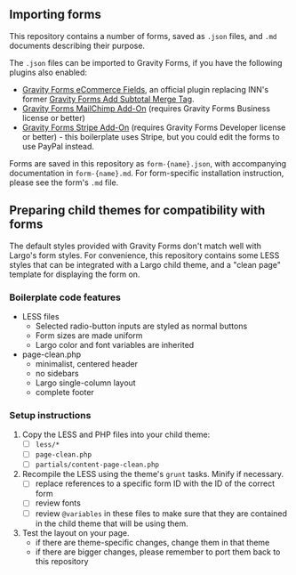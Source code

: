 ## Importing forms

This repository contains a number of forms, saved as `.json` files, and `.md` documents describing their purpose.

The `.json` files can be imported to Gravity Forms, if you have the following plugins also enabled:

- [Gravity Forms eCommerce Fields](https://gravitywiz.com/documentation/gravity-forms-ecommerce-fields/), an official plugin replacing INN's former [Gravity Forms Add Subtotal Merge Tag](https://github.com/INN/gravity-forms-add-subtotal-merge-tag).
- [Gravity Forms MailChimp Add-On](http://www.gravityforms.com/add-ons/mailchimp/) (requires Gravity Forms Business license or better)
- [Gravity Forms Stripe Add-On](http://www.gravityforms.com/add-ons/stripe/) (requires Gravity Forms Developer license or better) - this boilerplate uses Stripe, but you could edit the forms to use PayPal instead.

Forms are saved in this repository as `form-{name}.json`, with accompanying documentation in `form-{name}.md`. For form-specific installation instruction, please see the form's `.md` file.

## Preparing child themes for compatibility with forms

The default styles provided with Gravity Forms don't match well with Largo's form styles. For convenience, this repository contains some LESS styles that can be integrated with a Largo child theme, and a "clean page" template for displaying the form on.

### Boilerplate code features

- LESS files
	- Selected radio-button inputs are styled as normal buttons
	- Form sizes are made uniform
	- Largo color and font variables are inherited
- page-clean.php
	- minimalist, centered header
	- no sidebars
	- Largo single-column layout
	- complete footer

### Setup instructions

1. Copy the LESS and PHP files into your child theme:
	- [ ] `less/*`
	- [ ] `page-clean.php`
	- [ ] `partials/content-page-clean.php`

2. Recompile the LESS using the theme's `grunt` tasks. Minify if necessary.
	- [ ] replace references to a specific form ID with the ID of the correct form
	- [ ] review fonts
	- [ ] review `@variables` in these files to make sure that they are contained in the child theme that will be using them.

3. Test the layout on your page.
	- if there are theme-specific changes, change them in that theme
	- if there are bigger changes, please remember to port them back to this repository
